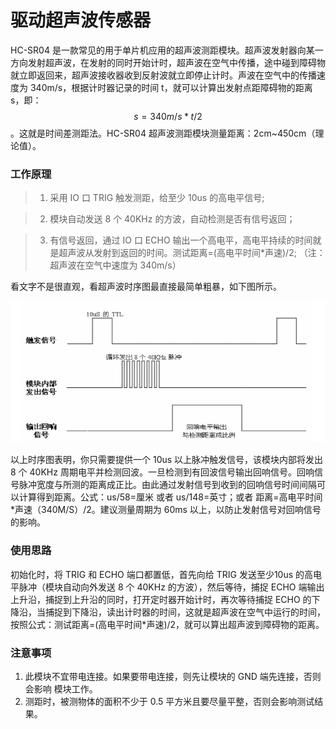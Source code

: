 # 驱动超声波传感器

HC-SR04 是一款常见的用于单片机应用的超声波测距模块。超声波发射器向某一方向发射超声波，在发射的同时开始计时，超声波在空气中传播，途中碰到障碍物就立即返回来，超声波接收器收到反射波就立即停止计时。声波在空气中的传播速度为 340m/s，根据计时器记录的时间 t，就可以计算出发射点距障碍物的距离 s，即：$$ s=340m/s*t/2 $$。这就是时间差测距法。HC-SR04 超声波测距模块测量距离：2cm~450cm（理论值）。

### 工作原理

> 1. 采用 IO 口 TRIG 触发测距，给至少 10us 的高电平信号; 

> 2. 模块自动发送 8 个 40KHz 的方波，自动检测是否有信号返回； 

> 3. 有信号返回，通过 IO 口 ECHO 输出一个高电平，高电平持续的时间就是超声波从发射到返回的时间。测试距离=(高电平时间*声速)/2;   （注：超声波在空气中速度为 340m/s）

看文字不是很直观，看超声波时序图最直接最简单粗暴，如下图所示。

![超声波时序图 alt ><](img/2020-04-17_223101.png)

以上时序图表明，你只需要提供一个 10us 以上脉冲触发信号，该模块内部将发出 8 个 40KHz 周期电平并检测回波。一旦检测到有回波信号输出回响信号。回响信号脉冲宽度与所测的距离成正比。由此通过发射信号到收到的回响信号时间间隔可以计算得到距离。公式：us/58=厘米 或者 us/148=英寸；或者 距离=高电平时间*声速（340M/S）/2。建议测量周期为 60ms 以上，以防止发射信号对回响信号的影响。

### 使用思路

初始化时，将 TRIG 和 ECHO 端口都置低，首先向给 TRIG 发送至少10us 的高电平脉冲（模块自动向外发送 8 个 40KHz 的方波），然后等待，捕捉 ECHO 端输出上升沿，捕捉到上升沿的同时，打开定时器开始计时，再次等待捕捉 ECHO 的下降沿，当捕捉到下降沿，读出计时器的时间，这就是超声波在空气中运行的时间，按照公式：测试距离=(高电平时间*声速)/2，就可以算出超声波到障碍物的距离。

### 注意事项

1. 此模块不宜带电连接。如果要带电连接，则先让模块的 GND 端先连接，否则会影响
   模块工作。
2. 测距时，被测物体的面积不少于 0.5 平方米且要尽量平整，否则会影响测试结果。  

